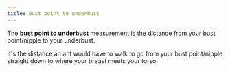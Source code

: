 ```yaml
---
title: Bust point to underbust
---
```


The **bust point to underbust** measurement is the distance from your bust point/nipple to your underbust.

It's the distance an ant would have to walk to go from your bust point/nipple straight down to where your breast meets your torso.
<MeasieImage />
